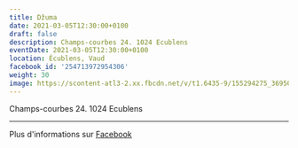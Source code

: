 ```yaml
---
title: Džuma
date: 2021-03-05T12:30:00+0100
draft: false
description: Champs-courbes 24. 1024 Ecublens
eventDate: 2021-03-05T12:30:00+0100
location: Écublens, Vaud
facebook_id: '254713972954306'
weight: 30
image: https://scontent-atl3-2.xx.fbcdn.net/v/t1.6435-9/155294275_3695079563921169_4909597834044538694_n.jpg?_nc_cat=101&ccb=1-7&_nc_sid=9e60e4&_nc_ohc=pl_g7Z1hZt4Q7kNvwFrl-kw&_nc_oc=AdmV218H8uEn_8xK7fOLqoCR2-mKVf1gBwGoQg6_8eGyqKx_mwCa4dHxXWifxgCuxow&_nc_zt=23&_nc_ht=scontent-atl3-2.xx&edm=ABTKTjYEAAAA&_nc_gid=oiW_ZQxKF5eFvRpJ-6kK3Q&oh=00_AfdfoYP6qEFbfbRtxEQT07npCerwyoEIyBFZjoLz8TnPGg&oe=69128EDB
---
```


Champs-courbes 24. 1024 Ecublens

---

Plus d'informations sur [Facebook](https://facebook.com/events/254713972954306)